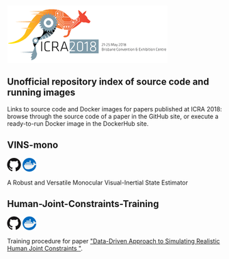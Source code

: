 [<img src="logo.png">](https://icra2018.org/)

## Unofficial repository index of source code and running images

Links to source code and Docker images for papers published at ICRA 2018: browse through the source code of a paper in the GitHub site, or execute a ready-to-run Docker image in the DockerHub site.

## VINS-mono
[![GitHub](GitHub-Mark-32px.png)](https://github.com/ICRA-2018/VINS-Mono/tree/develop)
[![DockerHub](docker.png)](https://hub.docker.com/r/icra2018/vins-mono)

A Robust and Versatile Monocular Visual-Inertial State Estimator

## Human-Joint-Constraints-Training
[![GitHub](GitHub-Mark-32px.png)](https://github.com/ICRA-2018/Human-Joint-Constraints-Training)
[![DockerHub](docker.png)](https://hub.docker.com/r/icra2018/human-joint-constraints-training)

Training procedure for paper ["Data-Driven Approach to Simulating Realistic Human Joint Constraints
"](https://arxiv.org/abs/1709.08685).
